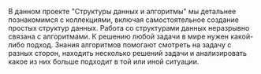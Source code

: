 В данном проекте "Структуры данных и алгоритмы" 
мы детальнее познакомимся с коллекциями, включая самостоятельное создание простых структур данных. 
Работа со структурами данных неразрывно связана с алгоритмами. К решению любой задачи в мире нужен какой-либо подход. 
Знания алгоритмов помогают смотреть на задачу с разных сторон, находить несколько решений задачи и анализировать 
какое из них больше подходит в той или иной ситуации. 
